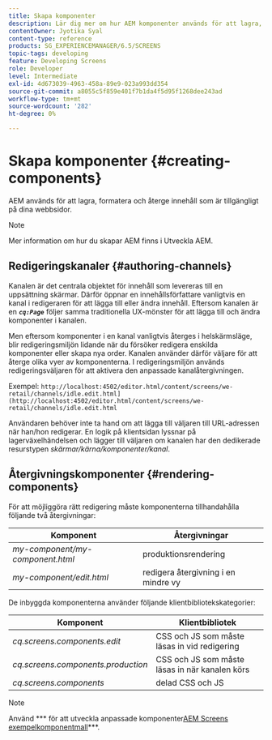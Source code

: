 ```yaml
---
title: Skapa komponenter
description: Lär dig mer om hur AEM komponenter används för att lagra, formatera och återge innehåll som är tillgängligt på dina webbsidor.
contentOwner: Jyotika Syal
content-type: reference
products: SG_EXPERIENCEMANAGER/6.5/SCREENS
topic-tags: developing
feature: Developing Screens
role: Developer
level: Intermediate
exl-id: 4d673039-4963-458a-89e9-023a993dd354
source-git-commit: a8055c5f859e401f7b1da4f5d95f1268dee243ad
workflow-type: tm+mt
source-wordcount: '282'
ht-degree: 0%

---
```


# Skapa komponenter {#creating-components}

AEM används för att lagra, formatera och återge innehåll som är tillgängligt på dina webbsidor.

>[!NOTE]
>
>Mer information om hur du skapar AEM finns i Utveckla AEM.

## Redigeringskanaler {#authoring-channels}

Kanalen är det centrala objektet för innehåll som levereras till en uppsättning skärmar. Därför öppnar en innehållsförfattare vanligtvis en kanal i redigeraren för att lägga till eller ändra innehåll. Eftersom kanalen är en ***`cq:Page`*** följer samma traditionella UX-mönster för att lägga till och ändra komponenter i kanalen.

Men eftersom komponenter i en kanal vanligtvis återges i helskärmsläge, blir redigeringsmiljön lidande när du försöker redigera enskilda komponenter eller skapa nya order. Kanalen använder därför väljare för att återge olika vyer av komponenterna. I redigeringsmiljön används redigeringsväljaren för att aktivera den anpassade kanalåtergivningen.

Exempel: `http://localhost:4502/editor.html/content/screens/we-retail/channels/idle.edit.html](http://localhost:4502/editor.html/content/screens/we-retail/channels/idle.edit.html`

Användaren behöver inte ta hand om att lägga till väljaren till URL-adressen när han/hon redigerar. En logik på klientsidan lyssnar på lagerväxelhändelsen och lägger till väljaren om kanalen har den dedikerade resurstypen *skärmar/kärna/komponenter/kanal*.

## Återgivningskomponenter {#rendering-components}

För att möjliggöra rätt redigering måste komponenterna tillhandahålla följande två återgivningar:

| **Komponent** | **Återgivningar** |
|---|---|
| *my-component/my-component.html* | produktionsrendering |
| *my-component/edit.html* | redigera återgivning i en mindre vy |

De inbyggda komponenterna använder följande klientbibliotekskategorier:

| **Komponent** | **Klientbibliotek** |
|---|---|
| *cq.screens.components.edit* | CSS och JS som måste läsas in vid redigering |
| *cq.screens.components.production* | CSS och JS som måste läsas in när kanalen körs |
| *cq.screens.components* | delad CSS och JS |

>[!NOTE]
>
>Använd *** för att utveckla anpassade komponenter[AEM Screens exempelkomponentmall](https://github.com/Adobe-Marketing-Cloud/aem-screens-component-template)***.
